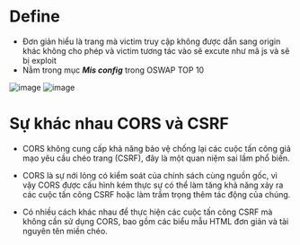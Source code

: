# Define
- Đơn giản hiểu là trang mà victim truy cập không được dẫn sang origin khác không cho phép và victim tương tác vào sẽ excute như mã js và sẽ bị exploit
 - Nằm trong mục ***Mis config*** trong OSWAP TOP 10 
 
![image](https://hackmd.io/_uploads/B1XmUgkKp.png)
![image](https://hackmd.io/_uploads/B12Uvlyt6.png)

# Sự khác nhau CORS và CSRF
- CORS không cung cấp khả năng bảo vệ chống lại các cuộc tấn công giả mạo yêu cầu chéo trang (CSRF), đây là một quan niệm sai lầm phổ biến.

- CORS là sự nới lỏng có kiểm soát của chính sách cùng nguồn gốc, vì vậy CORS được cấu hình kém thực sự có thể làm tăng khả năng xảy ra các cuộc tấn công CSRF hoặc làm trầm trọng thêm tác động của chúng.

- Có nhiều cách khác nhau để thực hiện các cuộc tấn công CSRF mà không cần sử dụng CORS, bao gồm các biểu mẫu HTML đơn giản và tài nguyên tên miền chéo.
